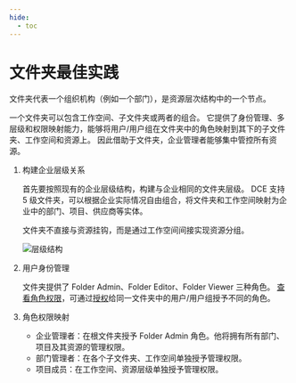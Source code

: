 ```yaml
---
hide:
  - toc
---
```


# 文件夹最佳实践

文件夹代表一个组织机构（例如一个部门），是资源层次结构中的一个节点。

一个文件夹可以包含工作空间、子文件夹或两者的组合。
它提供了身份管理、多层级和权限映射能力，能够将用户/用户组在文件夹中的角色映射到其下的子文件夹、工作空间和资源上。
因此借助于文件夹，企业管理者能够集中管控所有资源。

1. 构建企业层级关系

    首先要按照现有的企业层级结构，构建与企业相同的文件夹层级。
    DCE 支持 5 级文件夹，可以根据企业实际情况自由组合，将文件夹和工作空间映射为企业中的部门、项目、供应商等实体。

    文件夹不直接与资源挂钩，而是通过工作空间间接实现资源分组。

    ![层级结构](https://docs.daocloud.io/daocloud-docs-images/docs/ghippo/images/fdpractice.png)

2. 用户身份管理

    文件夹提供了 Folder Admin、Folder Editor、Folder Viewer 三种角色。
    [查看角色权限](../user-guide/access-control/role.md)，可通过[授权](../user-guide/access-control/role.md)给同一文件夹中的用户/用户组授予不同的角色。

3. 角色权限映射

    - 企业管理者：在根文件夹授予 Folder Admin 角色。他将拥有所有部门、项目及其资源的管理权限。
    - 部门管理者：在各个子文件夹、工作空间单独授予管理权限。
    - 项目成员：在工作空间、资源层级单独授予管理权限。
